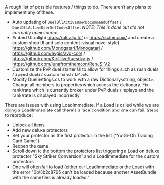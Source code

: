 A rough list of possible features / things to do. There aren't any plans to implement any of these.

- Auto updating of `DuelDllActiveUserDoCommandOffset` / `DuelDllActiveUserSetIndexOffset` *NOTE: This is done but it's not currently open source*
- Embed Ultralight https://ultralig.ht/ or https://sciter.com/ and create a custom shop UI and solo content (visual novel style) - https://github.com/Monogatari/Monogatari / https://github.com/avgjs/avg-core / https://github.com/Kirilllive/tuesday-js / https://github.com/lunafromthemoon/RenJS-V2
- Customize the PvP duel starter UI to allow for things such as rush duels / speed duels / custom hand / LP /etc
- Modify DuelSettings.cs to work with a raw Dictionary<string, object>. Change all members to properties which access the dictionary. Fix rank/rate which is currently broken under PvP duels / replays and the rank/rate is displayed incorrectly

There are issues with using LoadImmediate. If a Load is called while we are doing a LoadImmediate call there's a race condition and one can fail. Steps to reproduce:
- Unlock all items
- Add new deluxe protectors
- Set your protector as the first protector in the list ("Yu-Gi-Oh Trading Card Game")
- Reopen the game
- Scroll down to the bottom the protectors list triggering a Load on deluxe protector "Sky Striker Conversion" and a LoadImmediate for the custom protectors
- One will often fail to load (either our LoadImmediate or the Load) with the error "0b\0b2c8765 can't be loaded because another AssetBundle with the same files is already loaded."